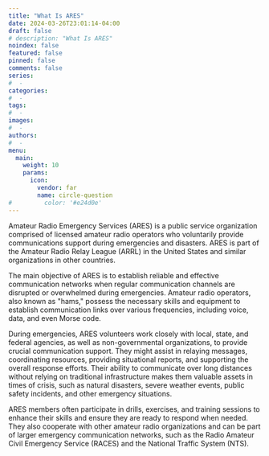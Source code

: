 ```yaml
---
title: "What Is ARES"
date: 2024-03-26T23:01:14-04:00
draft: false
# description: "What Is ARES"
noindex: false
featured: false
pinned: false
comments: false
series:
#  - 
categories:
#  - 
tags:
#  - 
images:
#  - 
authors:
#  -
menu:
  main:
    weight: 10
    params:
      icon:
        vendor: far
        name: circle-question
#         color: '#e24d0e'
---
```


Amateur Radio Emergency Services (ARES) is a public service organization comprised of licensed amateur radio operators who voluntarily provide communications support during emergencies and disasters. ARES is part of the Amateur Radio Relay League (ARRL) in the United States and similar organizations in other countries.

The main objective of ARES is to establish reliable and effective communication networks when regular communication channels are disrupted or overwhelmed during emergencies. Amateur radio operators, also known as "hams," possess the necessary skills and equipment to establish communication links over various frequencies, including voice, data, and even Morse code.

During emergencies, ARES volunteers work closely with local, state, and federal agencies, as well as non-governmental organizations, to provide crucial communication support. They might assist in relaying messages, coordinating resources, providing situational reports, and supporting the overall response efforts. Their ability to communicate over long distances without relying on traditional infrastructure makes them valuable assets in times of crisis, such as natural disasters, severe weather events, public safety incidents, and other emergency situations.

ARES members often participate in drills, exercises, and training sessions to enhance their skills and ensure they are ready to respond when needed. They also cooperate with other amateur radio organizations and can be part of larger emergency communication networks, such as the Radio Amateur Civil Emergency Service (RACES) and the National Traffic System (NTS).
